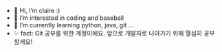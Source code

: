- 👋 Hi, I’m claire :)
- 👀 I’m interested in coding and baseball
- 🌱 I’m currently learning python, java, git ...
- ✨ fact: Git 공부를 위한 계정이에요. 앞으로 개발자로 나아가기 위해 열심히 공부할게요!
